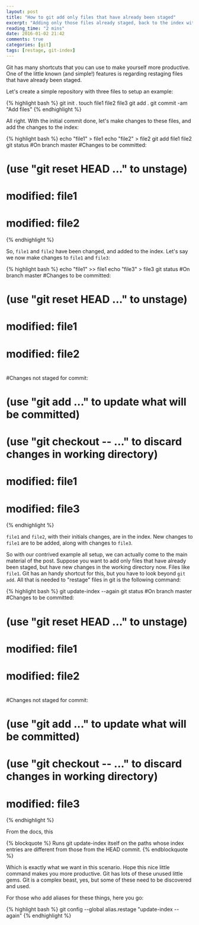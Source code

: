 ```yaml
---
layout: post
title: "How to git add only files that have already been staged"
excerpt: "Adding only those files already staged, back to the index with new changes"
reading_time: "2 mins"
date: 2016-01-02 21:42
comments: true
categories: [git]
tags: [restage, git-index]
---
```


Git has many shortcuts that you can use to make yourself more productive. One of the little known (and simple!) features is regarding restaging files that have already been staged.

Let's create a simple repository with three files to setup an example:

{% highlight bash %}
git init .
touch file1 file2 file3
git add .
git commit -am "Add files"
{% endhighlight %}

All right. With the initial commit done, let's make changes to these files, and add the changes to the index:

{% highlight bash %}
echo "file1" > file1
echo "file2" > file2
git add file1 file2
git status
#On branch master
#Changes to be committed:
#  (use "git reset HEAD <file>..." to unstage)
#
# modified:   file1
# modified:   file2
{% endhighlight %}

So, `file1` and `file2` have been changed, and added to the index. Let's say we now make changes to `file1` and `file3`:

{% highlight bash %}
echo "file1" >> file1
echo "file3" > file3
git status
#On branch master
#Changes to be committed:
#  (use "git reset HEAD <file>..." to unstage)
#
# modified:   file1
# modified:   file2
#
#Changes not staged for commit:
#  (use "git add <file>..." to update what will be committed)
#  (use "git checkout -- <file>..." to discard changes in working directory)
#
# modified:   file1
# modified:   file3
{% endhighlight %}

`file1` and `file2`, with their initials changes, are in the index. New changes to `file1` are to be added, along with changes to `file3`.

So with our contrived example all setup, we can actually come to the main material of the post. Suppose you want to add only files that have already been staged, but have new changes in the working directory now. Files like `file1`. Git has an handy shortcut for this, but you have to look beyond `git add`. All that is needed to "restage" files in git is the following command:

{% highlight bash %}
git update-index --again
git status
#On branch master
#Changes to be committed:
#  (use "git reset HEAD <file>..." to unstage)
#
# modified:   file1
# modified:   file2
#
#Changes not staged for commit:
#  (use "git add <file>..." to update what will be committed)
#  (use "git checkout -- <file>..." to discard changes in working directory)
#
# modified:   file3
{% endhighlight %}

From the docs, this

{% blockquote %}
Runs git update-index itself on the paths whose index entries are different from those from the HEAD commit.
{% endblockquote %}

Which is exactly what we want in this scenario. Hope this nice little command makes you more productive. Git has lots of these unused little gems. Git is a complex beast, yes, but some of these need to be discovered and used.

For those who add aliases for these things, here you go:

{% highlight bash %}
git config --global alias.restage "update-index --again"
{% endhighlight %}
